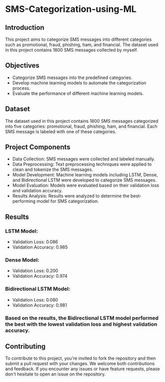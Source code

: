 # SMS-Categorization-using-ML
## Introduction
This project aims to categorize SMS messages into different categories such as promotional, fraud, phishing, ham, and financial. The dataset used in this project contains 1800 SMS messages collected by myself.

## Objectives
- Categorize SMS messages into the predefined categories.
- Develop machine learning models to automate the categorization process.
- Evaluate the performance of different machine learning models.

## Dataset
The dataset used in this project contains 1800 SMS messages categorized into five categories: promotional, fraud, phishing, ham, and financial. Each SMS message is labeled with one of these categories.

## Project Components
- Data Collection: SMS messages were collected and labeled manually.
- Data Preprocessing: Text preprocessing techniques were applied to clean and tokenize the SMS messages.
- Model Development: Machine learning models including LSTM, Dense, and Bidirectional LSTM were developed to categorize SMS messages.
- Model Evaluation: Models were evaluated based on their validation loss and validation accuracy.
- Results Analysis: Results were analyzed to determine the best-performing model for SMS categorization.
  
## Results
### LSTM Model:
- Validation Loss: 0.086
- Validation Accuracy: 0.985
### Dense Model:
- Validation Loss: 0.200
- Validation Accuracy: 0.974
### Bidirectional LSTM Model:
- Validation Loss: 0.080
- Validation Accuracy: 0.981
### Based on the results, the Bidirectional LSTM model performed the best with the lowest validation loss and highest validation accuracy.

## Contributing
To contribute to this project, you're invited to fork the repository and then submit a pull request with your changes. We welcome both contributions and feedback. If you encounter any issues or have feature requests, please don't hesitate to open an issue on the repository.

